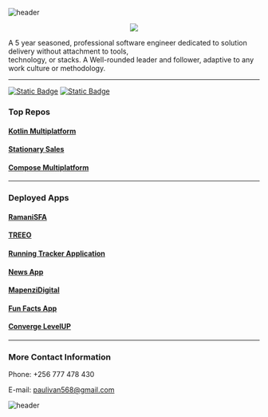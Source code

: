 ![header](https://capsule-render.vercel.app/api?type=slice&color=auto&height=300&section=header&text=Rutale%20Ivan%20Paul&animation=fadeIn&fontSize=50&desc=Senior%20Software%20Engineer)



<p align="center">
  <a href="https://skillicons.dev">
    <img src="https://skillicons.dev/icons?i=androidstudio,kotlin,java,ktor,postgres,mysql,sqlite,postman,git," />
  </a>
</p>

 
A 5 year seasoned, professional software engineer dedicated to solution
delivery without attachment to tools,<br/> technology, or stacks.
A Well-rounded leader and follower, adaptive to any work culture or methodology.
    
---

[![Static Badge](https://img.shields.io/badge/Github_Profile-black?logo=github)](https://github.com/RutaleIvanPaul)
[![Static Badge](https://img.shields.io/badge/Rutale_Ivan_Paul-blue?logo=linkedin&link=https%3A%2F%2Fwww.linkedin.com%2Fin%2Frutale-ivan-paul-881628129%2F)](https://www.linkedin.com/in/rutale-ivan-paul-881628129/)


### Top Repos
#### [Kotlin Multiplatform](https://github.com/RutaleIvanPaul/KMM)
#### [Stationary Sales](https://github.com/RutaleIvanPaul/Stationary-Sales)
#### [Compose Multiplatform](https://github.com/RutaleIvanPaul/Compose-MM)
---
### Deployed Apps
#### [RamaniSFA](https://play.google.com/store/apps/details?id=io.ramani.ramanisalesforce&hl=en&gl=US)

#### [TREEO](https://treeo.one/en/treeo-app)

#### [Running Tracker Application](https://github.com/RutaleIvanPaul/Running-Tracker)

#### [News App](https://www.amazon.com/gp/product/B07WCNQBMW)

#### [MapenziDigital](https://github.com/RutaleIvanPaul/MapenziDigital)

#### [Fun Facts App](https://github.com/RutaleIvanPaul/FunFactsAppKotlin)

#### [Converge LevelUP](https://www.amazon.com/gp/product/B07K7GTS6C)
---
### More Contact Information

Phone: +256 777 478 430

E-mail: paulivan568@gmail.com

![header](https://capsule-render.vercel.app/api?type=soft)


<!--
**RutaleIvanPaul/RutaleIvanPaul** is a ✨ _special_ ✨ repository because its `README.md` (this file) appears on your GitHub profile.

Here are some ideas to get you started:

- 🔭 I’m currently working on ...
- 🌱 I’m currently learning ...
- 👯 I’m looking to collaborate on ...
- 🤔 I’m looking for help with ...
- 💬 Ask me about ...
- 📫 How to reach me: ...
- 😄 Pronouns: ...
- ⚡ Fun fact: ...
-->
